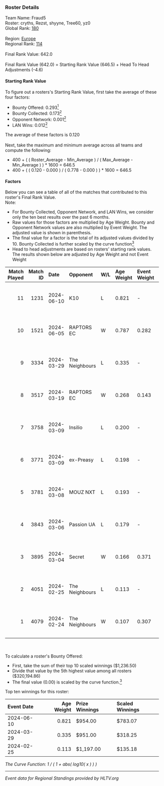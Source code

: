 ### Roster Details<br />
Team Name: Fraud5<br />
Roster: cryths, Rezst, shyyne, Tree60, yz0<br />
Global Rank: [180](../../standings_global_2024_08_06.md)<br />
<br />
Region: [Europe]( ../../standings_europe_2024_08_06.md)<br />
Regional Rank: [114]( ../../standings_europe_2024_08_06.md)<br />
<br />
Final Rank Value:  642.0<br />
<br />
Final Rank Value (642.0) = Starting Rank Value (646.5) + Head To Head Adjustments (-4.6)<br />

#### Starting Rank Value<br />
To figure out a rosters's Starting Rank Value, first take the average of these four factors:<br />
- Bounty Offered: 0.293[<sup>1</sup>](#table2)
- Bounty Collected: 0.173[<sup>2</sup>](#table1)
- Opponent Network: 0.001[<sup>2</sup>](#table1)
- LAN Wins: 0.012[<sup>2</sup>](#table1)

The average of these factors is 0.120<br />
<br />
Next, take the maximum and minimum average across all teams and compute the following:<br />
- 400 + ( ( Roster_Average - Min_Average ) / ( Max_Average - Min_Average ) ) * 1600 = 646.5
- 400 + ( ( 0.120 - 0.000 ) / ( 0.778 - 0.000 ) ) * 1600 = 646.5


#### Factors<br />
Below you can see a table of all of the matches that contributed to this roster's Final Rank Value.<br />
Note:<br />

- For Bounty Collected, Opponent Network, and LAN Wins, we consider only the ten best results over the past 6 months.
- Raw values for those factors are multiplied by Age Weight. Bounty and Opponent Network values are also multiplied by Event Weight. The adjusted value is shown in parenthesis.
- The final value for a factor is the total of its adjusted values divided by 10. Bounty Collected is further scaled by the curve function[<sup>3</sup>](#curveFunction)
- Head to head adjustments are based on rosters' starting rank values. The results shown below are adjusted by Age Weight and not Event Weight
<span id="table1"></span><br />


| Match Played | Match ID | Date       | Opponent       | W/L | Age Weight | Event Weight | Bounty Collected | Opponent Network | LAN Wins  | H2H Adj. | Roster                                |
| -: | -: | :- | :- | :- | :- | :- | :- | :- | :- | -: | :- |
|           11 |     1231 | 2024-06-10 | K10            | L   | 0.821      | -            | -                | -                | -         |   -10.83 | cryths, Rezst, shyyne, Tree60, yz0    |
|           10 |     1521 | 2024-06-05 | RAPTORS EC     | W   | 0.787      | 0.282        | 0.000 (0.000)    | 0.032 (0.007)    | 0 (0.000) |    10.45 | cryths, Rezst, shyyne, Tree60, yz0    |
|            9 |     3334 | 2024-03-29 | The Neighbours | L   | 0.335      | -            | -                | -                | -         |    -4.55 | Kisynergy, Rezst, shyyne, Tree60, yz0 |
|            8 |     3517 | 2024-03-19 | RAPTORS EC     | W   | 0.268      | 0.143        | 0.000 (0.000)    | 0.009 (0.000)    | 0 (0.000) |     2.42 | Kisynergy, Rezst, shyyne, Tree60, yz0 |
|            7 |     3758 | 2024-03-09 | Insilio        | L   | 0.200      | -            | -                | -                | -         |    -1.24 | Rezst, shyyne, SLY, Tree60, yz0       |
|            6 |     3771 | 2024-03-09 | ex-Preasy      | L   | 0.198      | -            | -                | -                | -         |    -1.94 | Rezst, shyyne, SLY, Tree60, yz0       |
|            5 |     3781 | 2024-03-08 | MOUZ NXT       | L   | 0.193      | -            | -                | -                | -         |    -0.60 | Rezst, shyyne, SLY, Tree60, yz0       |
|            4 |     3843 | 2024-03-06 | Passion UA     | L   | 0.179      | -            | -                | -                | -         |    -0.42 | Rezst, shyyne, SLY, Tree60, yz0       |
|            3 |     3895 | 2024-03-04 | Secret         | W   | 0.166      | 0.371        | 0.000 (0.000)    | 0.055 (0.003)    | 0 (0.000) |     1.86 | Rezst, shyyne, SLY, Tree60, yz0       |
|            2 |     4051 | 2024-02-25 | The Neighbours | L   | 0.113      | -            | -                | -                | -         |    -1.60 | Rezst, shyyne, SLY, Tree60, yz0       |
|            1 |     4079 | 2024-02-24 | The Neighbours | W   | 0.107      | 0.307        | 0.003 (0.000)    | 0.032 (0.001)    | 1 (0.107) |     1.86 | Rezst, shyyne, SLY, Tree60, yz0       |

<br />
<span id="table2"></span><br />
To calculate a roster's Bounty Offered:<br />

- First, take the sum of their top 10 scaled winnings ($1,236.50)
- Divide that value by the 5th highest value among all rosters ($320,194.86)
- The final value (0.00) is scaled by the curve function.[<sup>3</sup>](#curveFunction)

Top ten winnings for this roster:<br />

| Event Date | Age Weight | Prize Winnings | Scaled Winnings |
| :- | -: | :- | :- |
| 2024-06-10 |      0.821 | $954.00        | $783.07         |
| 2024-03-29 |      0.335 | $951.00        | $318.25         |
| 2024-02-25 |      0.113 | $1,197.00      | $135.18         |


<span id="curveFunction"></span>_The Curve Function: 1 / ( 1 + abs( log10( x ) ) )_<br />

---
_Event data for Regional Standings provided by HLTV.org_<br />
